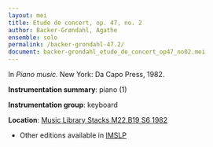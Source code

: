 ```yaml
---
layout: mei
title: Etude de concert, op. 47, no. 2
author: Backer-Grøndahl, Agathe
ensemble: solo
permalink: /backer-grondahl-47.2/
document: backer-grondahl_etude_de_concert_op47_no02.mei
---
```


In *Piano music.* New York: Da Capo Press, 1982.

**Instrumentation summary**: piano (1)

**Instrumentation group**: keyboard

**Location**: <a href="https://tufts-primo.hosted.exlibrisgroup.com/permalink/f/14dinuo/01TUN_ALMA2185674780003851" target="_blank">Music Library Stacks M22.B19 S6 1982</a>

- Other editions available in <a href="https://ks.imslp.info/files/imglnks/usimg/7/7c/IMSLP194318-PMLP28160-ABG_Op47_2.pdf" target="_blank">IMSLP</a>
